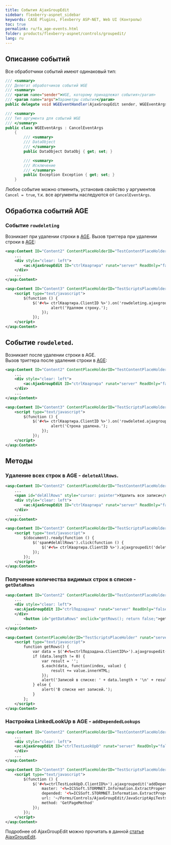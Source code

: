 ```yaml
---
title: События AjaxGroupEdit
sidebar: flexberry-aspnet_sidebar
keywords: CASE Plugins, Flexberry ASP-NET, Web UI (Контролы)
toc: true
permalink: ru/fa_age-events.html
folder: products/flexberry-aspnet/controls/groupedit/
lang: ru
---
```


## Описание событий

Все обработчики событий имеют одинаковый тип:

```csharp
/// <summary>
/// Делегат обработчиков событий WGE
/// <summary>
/// <param name="sender">WGE, которому принадлежат события>/param>
/// <param name="args">Параметры события</param>
public delegate void WGEEventHandler(AjaxGroupEdit sender, WGEEventArgs args);

/// <summary>
/// Тип аргумента для событий WGE
/// </summary>
public class WGEEventArgs : CancelEventArgs
    {
        /// <summary>
        /// DataObject
        /// </summary>
        public DataObject DataObj { get; set; }

        /// <summary>
        /// Исключение
        /// </summary>
        public Exception Exception { get; set; }
    }
``` 

Любое событие можно отменить, установив свойство у аргументов `Cancel = true`, т.к. все аргументы наследуются от `CancelEventArgs`.

## Обработка событий AGE

### Событие `rowdeleting`

Возникает при удалении строки в [AGE](fa_ajax-group-edit.html).
Вызов триггера при удалении строки в [AGE](fa_ajax-group-edit.html):

```xml
<asp:Content ID="Content2" ContentPlaceHolderID="TestContentPlaceHolder" runat="server">
    ...
    <div style="clear: left">
        <ac:AjaxGroupEdit ID="ctrlКвартира" runat="server" ReadOnly="false" />
    </div>
    ...
</asp:Content>

<asp:Content ID="Content3" ContentPlaceHolderID="TestScriptsPlaceHolder" runat="server">
    <script type="text/javascript">
        $(function () {
            $('#<%= ctrlКвартира.ClientID %>').on('rowdeleting.ajaxgroupedit', function (e, d) {
                    alert('Удаляем строку.');
                });
            });
    </script>
</asp:Content>
```

## Событие `rowdeleted`. 

Возникает после удалении строки в AGE.  
Вызов триггера после удаления строки в [AGE](fa_ajax-group-edit.html):

```xml
<asp:Content ID="Content2" ContentPlaceHolderID="TestContentPlaceHolder" runat="server">
    ...
    <div style="clear: left">
        <ac:AjaxGroupEdit ID="ctrlКвартира" runat="server" ReadOnly="false" />
    </div>
    ...
</asp:Content>

<asp:Content ID="Content3" ContentPlaceHolderID="TestScriptsPlaceHolder" runat="server">
    <script type="text/javascript">
        $(function () {
            $('#<%= ctrlКвартира.ClientID %>').on('rowdeleted.ajaxgroupedit', function (e, d) {
                    alert('Строка удалена.');
                });
            });
    </script>
</asp:Content>
```

## Методы

### Удаление всех строк в AGE - `deleteAllRows`.

```xml
<asp:Content ID="Content2" ContentPlaceHolderID="TestContentPlaceHolder" runat="server">
    ...
    <span id="delAllRows" style="cursor: pointer">Удалить все записи</span>
    <div style="clear: left">
        <ac:AjaxGroupEdit ID="ctrlКвартира" runat="server" ReadOnly="false" />
    </div>
    ...
</asp:Content>

<asp:Content ID="Content3" ContentPlaceHolderID="TestScriptsPlaceHolder" runat="server">
    <script type="text/javascript">
        $(document).ready(function () {
            $('span#delAllRows').click(function () {
                $('#<%= ctrlКвартира.ClientID %>').ajaxgroupedit('deleteAllRows');
            });
        });
    </script>
</asp:Content>
```

### Получение количества видимых строк в списке - `getDataRows`

```xml
<asp:Content ID="Content2" ContentPlaceHolderID="TestContentPlaceHolder" runat="server">
    ...
    <div style="clear: left">
	<ac:AjaxGroupEdit ID="ctrlПодзадача" runat="server" ReadOnly="false" />
    </div>
        <button id="getDataRows" onclick="getRows(); return false;">getDataRows</button>
    ...
</asp:Content>

<asp:Content ContentPlaceHolderID="TestScriptsPlaceHolder" runat="server" >
    <script type="text/javascript">
        function getRows() {
            var data = $('#<%=ctrlПодзадача.ClientID%>').ajaxgroupedit('getDataRows');
            if (data.length != 0) {
                var result = '';
                $.each(data, function(index, value) {
                    result += value.innerHTML;
                });
                alert('Записей в списке: ' + data.length + '\n' + result);
            } else {
                alert('В списке нет записей.');
            }
        };
    </script>
</asp:Content>
```

### Настройка LinkedLookUp в AGE - `addDependedLookups`

```xml
<asp:Content ID="Content2" ContentPlaceHolderID="TestContentPlaceHolder" runat="server">
    ...
    <div style="clear: left">
	<ac:AjaxGroupEdit ID="ctrlTestLookUpD" runat="server" ReadOnly="false" />
    </div>
    ...
</asp:Content>

<asp:Content ID="Content3" ContentPlaceHolderID="TestScriptsPlaceHolder" runat="server">
    <script type="text/javascript">
        $(function () {
            $('#<%=ctrlTestLookUpD.ClientID%>').ajaxgroupedit('addDependedLookups', {
                master: '<%=ICSSoft.STORMNET.Information.ExtractPropertyName<WebFormsTestStand.TestLookUpD>(x=>x.TestLookUpA1)%>',
                depended: '<%=ICSSoft.STORMNET.Information.ExtractPropertyName<WebFormsTestStand.TestLookUpD>(x=>x.TestLookUpA2)%>',
                url: '~/Forms/Controls/AjaxGroupEdit/JavaScriptApiTests/TestLinkedLookUpInAGE.aspx',
                method: 'GetPageMethod'
            });
        });
    </script>
</asp:Content>
```

Подробнее об AjaxGroupEdit можно прочитать в данной [статье AjaxGroupEdit](fa_ajax-group-edit.html).
 